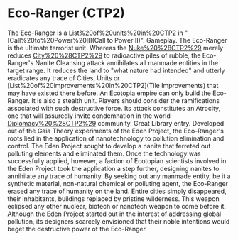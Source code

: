 # Eco-Ranger (CTP2)

The Eco-Ranger is a [List%20of%20units%20in%20CTP2](unit) in "[Call%20to%20Power%20II](Call to Power II)".
Gameplay.
The Eco-Ranger is the ultimate terrorist unit. Whereas the [Nuke%20%28CTP2%29](Nuke) merely reduces [City%20%28CTP2%29](Cities) to radioactive piles of rubble, the Eco-Ranger's Nanite Cleansing attack annihilates all manmade entities in the target range. It reduces the land to "what nature had intended" and utterly eradicates any trace of Cities, Units or [List%20of%20improvements%20in%20CTP2](Tile Improvements) that may have existed there before.
An Ecotopia empire can only build the Eco-Ranger. It is also a stealth unit.
Players should consider the ramifications associated with such destructive force. Its attack constitutes an Atrocity, one that will assuredly invite condemnation in the world [Diplomacy%20%28CTP2%29](diplomatic) community.
Great Library entry.
Developed out of the Gaia Theory experiments of the Eden Project, the Eco-Ranger's roots lied in the application of nanotechnology to pollution elimination and control. The Eden Project sought to develop a nanite that ferreted out polluting elements and eliminated them. Once the technology was successfully applied, however, a faction of Ecotopian scientists involved in the Eden Project took the application a step further, designing nanites to annihilate any trace of humanity. By seeking out any manmade entity, be it a synthetic material, non-natural chemical or polluting agent, the Eco-Ranger erased any trace of humanity on the land. Entire cities simply disappeared, their inhabitants, buildings replaced by pristine wilderness. This weapon eclipsed any other nuclear, biotech or nanotech weapon to come before it. Although the Eden Project started out in the interest of addressing global pollution, its designers scarcely envisioned that their noble intentions would beget the destructive power of the Eco-Ranger.